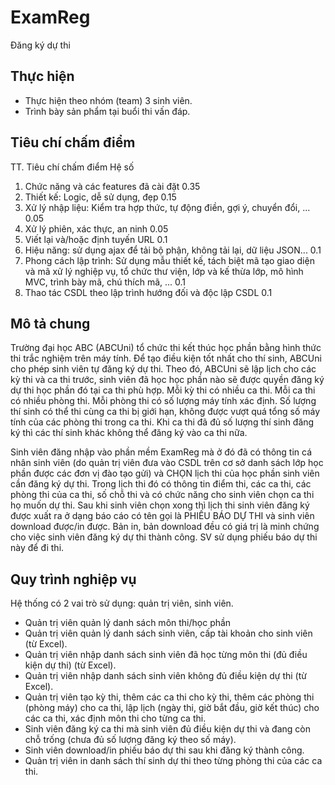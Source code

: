 # ExamReg
Đăng ký dự thi
## Thực hiện
- Thực hiện theo nhóm (team) 3 sinh viên.
- Trình bày sản phẩm tại buổi thi vấn đáp.
## Tiêu chí chấm điểm
TT. Tiêu chí chấm điểm Hệ số
1. Chức năng và các features đã cài đặt 0.35
2. Thiết kế: Logic, dễ sử dụng, đẹp 0.15
3. Xử lý nhập liệu: Kiểm tra hợp thức, tự động điền, gợi ý, chuyển đổi, ... 0.05
4. Xử lý phiên, xác thực, an ninh 0.05
5. Viết lại và/hoặc định tuyến URL 0.1
6. Hiệu năng: sử dụng ajax để tải bộ phận, không tải lại, dữ liệu JSON... 0.1
7. Phong cách lập trình: Sử dụng mẫu thiết kế, tách biệt mã tạo giao diện và mã xử lý nghiệp vụ, tổ chức thư viện, lớp và kế thừa lớp, mô hình MVC, trình bày mã, chú thích mã, ... 0.1
8. Thao tác CSDL theo lập trình hướng đối và độc lập CSDL 0.1

## Mô tả chung
Trường đại học ABC (ABCUni) tổ chức thi kết thúc học phần bằng hình thức thi trắc nghiệm trên máy tính. Để tạo điều kiện tốt nhất cho thí sinh, ABCUni cho phép sinh viên tự đăng ký dự thi. Theo đó, ABCUni sẽ lập lịch cho các kỳ thi và ca thi trước, sinh viên đã học học phần nào sẽ được quyền đăng ký dự thi học phần đó tại ca thi phù hợp. Mỗi kỳ thi có nhiều ca thi. Mỗi ca thi có nhiều phòng thi. Mỗi phòng thi có số lượng máy tính xác định. Số lượng thí sinh có thể thi cùng ca thi bị giới hạn, không được vượt quá tổng số máy tính của các phòng thi trong ca thi. Khi ca thi đã đủ số lượng thí sinh đăng ký thì các thí sinh khác không thể đăng ký vào ca thi nữa.

Sinh viên đăng nhập vào phần mềm ExamReg mà ở đó đã có thông tin cá nhân sinh viên (do quản trị viên đưa vào CSDL trên cơ sở danh sách lớp học phần được các đơn vị đào tạo gửi) và CHỌN lịch thi của học phần sinh viên cần đăng ký dự thi. Trong lịch thi đó có thông tin điểm thi, các ca thi, các phòng thi của ca thi, số chỗ thi và có chức năng cho sinh viên chọn ca thi họ muốn dự thi. Sau khi sinh viên chọn xong thì lịch thi sinh viên đăng ký được xuất ra ở dạng báo cáo có tên gọi là PHIẾU BÁO DỰ THI và sinh viên download được/in được. Bản in, bản download đều có giá trị là minh chứng cho việc sinh viên đăng ký dự thi thành công. SV sử dụng phiếu báo dự thi này để đi thi.

## Quy trình nghiệp vụ
Hệ thống có 2 vai trò sử dụng: quản trị viên, sinh viên.
- Quản trị viên quản lý danh sách môn thi/học phần
- Quản trị viên quản lý danh sách sinh viên, cấp tài khoản cho sinh viên (từ Excel).
- Quản trị viên nhập danh sách sinh viên đã học từng môn thi (đủ điều kiện dự thi) (từ Excel).
- Quản trị viên nhập danh sách sinh viên không đủ điều kiện dự thi (từ Excel).
- Quản trị viên tạo kỳ thi, thêm các ca thi cho kỳ thi, thêm các phòng thi (phòng máy) cho ca thi, lập lịch (ngày thi, giờ bắt đầu, giờ kết thúc) cho các ca thi, xác định môn thi cho từng ca thi.
- Sinh viên đăng ký ca thi mà sinh viên đủ điều kiện dự thi và đang còn chỗ trống (chưa đủ số lượng đăng ký theo số máy).
- Sinh viên download/in phiếu báo dự thi sau khi đăng ký thành công.
- Quản trị viên in danh sách thí sinh dự thi theo từng phòng thi của các ca thi.
